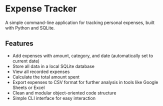 # Expense Tracker

A simple command-line application for tracking personal expenses, built with Python and SQLite.

## Features

- Add expenses with amount, category, and date (automatically set to current date)
- Store all data in a local SQLite database
- View all recorded expenses
- Calculate the total amount spent
- Export expenses to CSV format for further analysis in tools like Google Sheets or Excel
- Clean and modular object-oriented code structure
- Simple CLI interface for easy interaction
